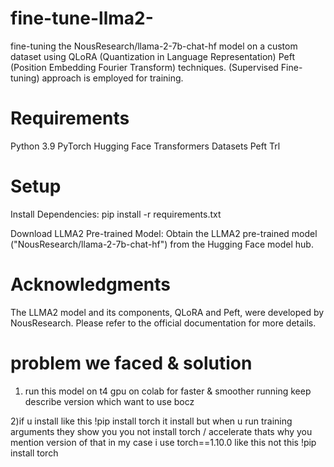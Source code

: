 # fine-tune-llma2-

 fine-tuning the NousResearch/llama-2-7b-chat-hf model on a custom dataset using QLoRA (Quantization in Language Representation) 
 Peft (Position Embedding Fourier Transform) techniques.
 (Supervised Fine-tuning) approach is employed for training.

# Requirements
Python 3.9
PyTorch
Hugging Face Transformers
Datasets
Peft
Trl

# Setup

Install Dependencies:
pip install -r requirements.txt

Download LLMA2 Pre-trained Model:
Obtain the LLMA2 pre-trained model ("NousResearch/llama-2-7b-chat-hf") from the Hugging Face model hub.


# Acknowledgments
The LLMA2 model and its components, QLoRA and Peft, were developed by NousResearch. Please refer to the official documentation for more details.

# problem we faced & solution
1) run this model on t4 gpu on colab for faster & smoother running
keep describe version which want to use bocz

2)if u install like this !pip install torch it install
but when u run training arguments they show you you not install torch / accelerate
thats why you mention version of that in my case i use torch==1.10.0 like this not this !pip install torch




   



